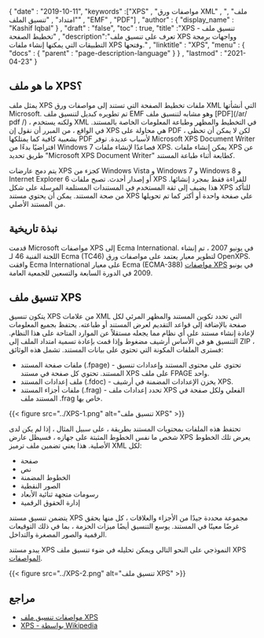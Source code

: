 {
  "date" : "2019-10-11",
  "keywords" :["XPS" , "مواصفات ورق XML" , "ملف" , "امتداد" , "تنسيق الملف" , "EMF" , "PDF"] ,
  "author" : {
    "display_name" : "Kashif Iqbal"
} ,
  "draft" : "false",
  "toc" : true,
  "title" :"XPS - تنسيق ملف تخطيط الصفحة" ,
  "description":"تعرف على تنسيق ملف XPS وواجهات برمجة التطبيقات التي يمكنها إنشاء ملفات XPS وفتحها." ,
  "linktitle" : "XPS",
  "menu" : {
    "docs" : {
      "parent" : "page-description-language"
}
} ,
  "lastmod" : "2021-04-23"
}

## ما هو ملف XPS؟ ##

يمثل ملف XPS ملفات تخطيط الصفحة التي تستند إلى مواصفات ورق XML التي أنشأتها Microsoft. تم تطويره كبديل لتنسيق ملف EMF وهو مشابه لتنسيق ملف [PDF](/ar/ pdf /) ، ولكنه يستخدم XML في التخطيط والمظهر وطباعة المعلومات الخاصة بالمستند. في الواقع ، من المبرر أن نقول إن XPS هي محاولة على PDF ، لكن لا يمكن أن تحظى بشعبية كافية كما يمتلكها PDF لأسباب عديدة. توفر Microsoft XPS Document Writer افتراضيًا بدءًا من Windows 7 فصاعدًا لإنشاء ملفات XPS. يمكن إنشاء ملفات XPS عن طريق تحديد "Microsoft XPS Document Writer" كطابعة أثناء طباعة المستند.

يتم دمج عارضات XPS كجزء من Windows Vista و Windows 7 و Windows 8 و Internet Explorer 6 أو إصدار أحدث. تصبح ملفات XPS للقراءة فقط بمجرد إنشائها. هذا يضيف إلى ثقة المستخدم في المستندات المستلمة المرسلة على شكل XPS للتأكد من صحة المستند. يمكن أن يحتوي مستند XPS على صفحة واحدة أو أكثر كما تم تحويلها من المستند الأصلي.

## نبذة تاريخية ##

قدمت Microsoft مواصفات XPS إلى Ecma International. في يونيو 2007 ، تم إنشاء اللجنة الفنية 46 لـ Ecma (TC46) لتطوير معيار يعتمد على مواصفات ورق OpenXPS. وافقت Ecma International على معيار Ecma (ECMA-388) [مواصفات XPS](http://www.ecma-international.org/publications/standards/Ecma-388.htm) في يونيو 2009 في الدورة السابعة والتسعين للجمعية العامة.

## تنسيق ملف XPS ##

يتكون تنسيق XPS من علامات XML التي تحدد تكوين المستند والمظهر المرئي لكل صفحة بالإضافة إلى قواعد التقديم لعرض المستند أو طباعته. يحتفظ بجميع المعلومات لإعادة إنشاء مستند على أي نظام مما يجعله مستقلاً عن الموارد المتاحة على هذا النظام. التنسيق هو في الأساس أرشيف مضغوط وإذا قمت بإعادة تسمية امتداد الملف إلى ZIP ، فسترى الملفات المكونة التي تحتوي على بيانات المستند. تشمل هذه الوثائق:

* ملفات صفحة المستند (.fpage) - تحتوي على محتوى المستند وإعدادات تنسيق المستند. تحتوي كل صفحة في مستند XPS على ملف FPAGE واحد.
* ملف إعدادات المستند (.fdoc) - يخزن الإعدادات المضمنة في أرشيف XPS.
* ملفات أجزاء المستند (.frag) - تحدد إعدادات ملف XPS الفعلي ولكل صفحة في المستند ملف .frag خاص بها.

{{< figure src="../XPS-1.png" alt="تنسيق ملف XPS" >}}

تحتفظ هذه الملفات بمحتويات المستند بطريقة ، على سبيل المثال ، إذا لم يكن لدى شخص ما نفس الخطوط المثبتة على جهازه ، فسيظل عارض XPS يعرض تلك الخطوط الأصلية. هذا يعني تضمين ملف ترميز XML لكل:

* صفحة
* نص
* الخطوط المضمنة
* الصور النقطية
* رسومات متجهة ثنائية الأبعاد
* إدارة الحقوق الرقمية

يتضمن تنسيق مستند XPS مجموعة محددة جيدًا من الأجزاء والعلاقات ، كل منها يحقق غرضًا معينًا في المستند. يوسع التنسيق أيضًا ميزات الحزمة ، بما في ذلك التوقيعات الرقمية والصور المصغرة والتداخل.

يبدو مستند XPS النموذجي على النحو التالي ويمكن تحليله في ضوء تنسيق ملف XPS [المواصفات](https://www.ecma-international.org/activities/XML٪20Paper٪20Specification/XPS٪20Standard.pdf).

{{< figure src="../XPS-2.png" alt="تنسيق ملف XPS" >}}


## مراجع ##

* [مواصفات تنسيق ملف XPS](http://www.ecma-international.org/publications/standards/Ecma-388.htm)
* [XPS - بواسطة Wikipedia](https://en.wikipedia.org/wiki/Open_XML_Paper_Specification#Viewing_and_creating_XPS_documents)

